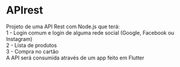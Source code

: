 # APIrest
Projeto de uma API Rest com Node.js que terá:  
1 - Login comum e login de alguma rede social (Google, Facebook ou Instagram)  
2 - Lista de produtos  
3 - Compra no cartão  
A API será consumida através de um app feito em Flutter
